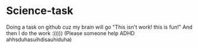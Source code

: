 # Science-task
Doing a task on github cuz my brain will go "This isn't work! this is fun!" And then I do the work :))))) (Please someone help ADHD ahhsduhasuihdisauhiduha)
